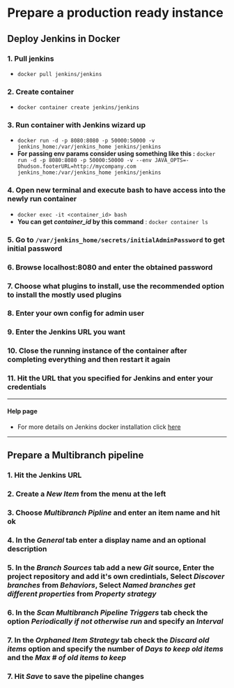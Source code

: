 # Prepare a production ready instance

## Deploy Jenkins in Docker

### 1. Pull jenkins

* `docker pull jenkins/jenkins`

### 2. Create container

* `docker container create jenkins/jenkins`

### 3. Run container with Jenkins wizard up

* `docker run -d -p 8080:8080 -p 50000:50000 -v jenkins_home:/var/jenkins_home jenkins/jenkins`
* **For passing env params consider using something like this :** `docker run -d -p 8080:8080 -p 50000:50000 -v --env JAVA_OPTS=-Dhudson.footerURL=http://mycompany.com jenkins_home:/var/jenkins_home jenkins/jenkins`

### 4. Open new terminal and execute bash to have access into the newly run container

* `docker exec -it <container_id> bash`
* **You can get *container_id* by this command** : `docker container ls`

### 5. Go to `/var/jenkins_home/secrets/initialAdminPassword` to get initial password

### 6. Browse localhost:8080 and enter the obtained password

### 7. Choose what plugins to install, use the recommended option to install the mostly used plugins

### 8. Enter your own config for admin user

### 9. Enter the Jenkins URL you want

### 10. Close the running instance of the container after completing everything and then restart it again

### 11. Hit the URL that you specified for Jenkins and enter your credentials

* * *

#### Help page

* For more details on Jenkins docker installation click [here](https://github.com/jenkinsci/docker/blob/master/README.md)

* * *

## Prepare a Multibranch pipeline

### 1. Hit the Jenkins URL

### 2. Create a *New Item* from the menu at the left

### 3. Choose *Multibranch Pipline* and enter an item name and hit ok

### 4. In the *General* tab enter a display name and an optional description

### 5. In the *Branch Sources* tab add a new *Git* source, Enter the project repository and add it's own credintials, Select *Discover branches* from *Behaviors*, Select *Named branches get different properties* from *Property strategy*

### 6. In the *Scan Multibranch Pipeline Triggers* tab check the option *Periodically if not otherwise run* and specify an *Interval*

### 7. In the *Orphaned Item Strategy* tab check the *Discard old items* option and specify the number of *Days to keep old items* and the *Max # of old items to keep*

### 7. Hit *Save* to save the pipeline changes
